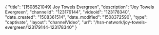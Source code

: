 {
    "title": "[1508521049] Joy Towels Evergreen",
    "description": "Joy Towels Evergreen",
    "channelid": "123179144",
    "videoid": "123178340",
    "date_created": "1508361514",
    "date_modified": "1508372590",
    "type": "captivate",
    "layout": "channelVideo",
    "url": "\/hsn-network\/joy-towels-evergreen\/123179144-123178340"
}